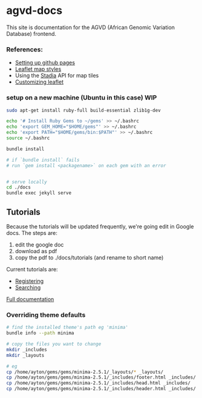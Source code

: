 # agvd-docs
This site is documentation for the AGVD (African Genomic Variation Database) frontend.


### References:

 - [Setting up github pages](https://github.com/tomcam/least-github-pages)
 - [Leaflet map styles](https://leaflet-extras.github.io/leaflet-providers/preview/)
 - Using the [Stadia](https://client.stadiamaps.com/dashboard/#/property/28053/) API for map tiles
 - [Customizing leaflet](https://leafletjs.com/reference.html)


### setup on a new machine (Ubuntu in this case) WIP

```bash
sudo apt-get install ruby-full build-essential zlib1g-dev

echo '# Install Ruby Gems to ~/gems' >> ~/.bashrc
echo 'export GEM_HOME="$HOME/gems"' >> ~/.bashrc
echo 'export PATH="$HOME/gems/bin:$PATH"' >> ~/.bashrc
source ~/.bashrc

bundle install 

# if `bundle install` fails
# run `gem install <packagename>` on each gem with an error


# serve locally
cd ./docs
bundle exec jekyll serve

```

## Tutorials
Because the tutorials will be updated frequently, we're going edit in Google docs. 
The steps are:
1. edit the google doc
2. download as pdf
3. copy the pdf to ./docs/tutorials (and rename to short name)

Current tutorials are:
 - [Registering](https://docs.google.com/document/d/1ny2-b-bBUfDJVUTYhIz8yodpiFJMa_g0/edit)
 - [Searching](https://docs.google.com/document/d/11VhAVEPbm2XW04ooc2Hk881-85AVSnVw/edit)

[Full documentation](https://docs.google.com/document/d/197wa3ipdHA8Q_ZU4y2jEHBzFctg8GrXO/edit)

### Overriding theme defaults

```bash 
# find the installed theme's path eg 'minima'
bundle info --path minima

# copy the files you want to change
mkdir _includes
mkdir _layouts

# eg
cp /home/ayton/gems/gems/minima-2.5.1/_layouts/* _layouts/
cp /home/ayton/gems/gems/minima-2.5.1/_includes/footer.html _includes/
cp /home/ayton/gems/gems/minima-2.5.1/_includes/head.html _includes/
cp /home/ayton/gems/gems/minima-2.5.1/_includes/header.html _includes/
```
